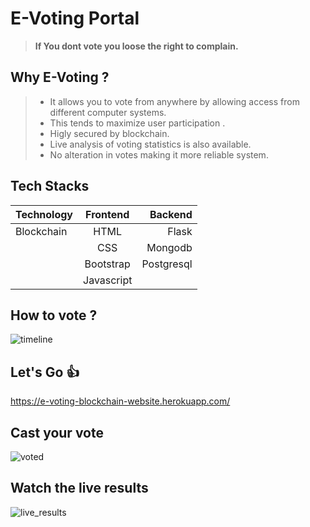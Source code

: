 # E-Voting Portal 
> **If You dont vote you loose the right to complain.**
## Why E-Voting ?
>- It allows you to vote from anywhere by allowing access from different computer systems.
>- This tends to maximize user participation .
>- Higly secured by blockchain.
>- Live analysis of voting statistics is also available.
>- No alteration in votes making it more reliable system.
## Tech Stacks 
| Technology  |  Frontend  |  Backend  |
|-------------|:----------:|----------:|
| Blockchain  | HTML       | Flask     |
|             | CSS        | Mongodb   |
|             | Bootstrap  | Postgresql|
|             | Javascript |           |
## How to vote ?
![timeline](https://user-images.githubusercontent.com/57187745/96223391-71eb4380-0fab-11eb-85a8-b5e5c967dd2a.png)
## Let's Go :+1:
https://e-voting-blockchain-website.herokuapp.com/

## Cast your vote
![voted](https://user-images.githubusercontent.com/57187745/96224703-a06a1e00-0fad-11eb-8734-86c4a408bbb5.png)
## Watch the live results
![live_results](https://user-images.githubusercontent.com/57187745/96224865-d9a28e00-0fad-11eb-8053-568f0a54cfb6.png)

